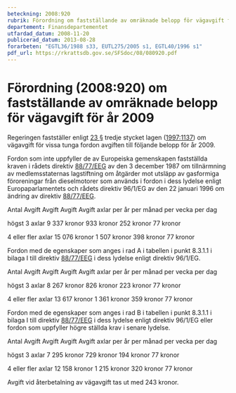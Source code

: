 ```yaml
---
beteckning: 2008:920
rubrik: Förordning om fastställande av omräknade belopp för vägavgift för år 2009
departement: Finansdepartementet
utfardad_datum: 2008-11-20
publicerad_datum: 2013-08-28
forarbeten: "EGTL36/1988 s33, EUTL275/2005 s1, EGTL40/1996 s1"
pdf_url: https://rkrattsdb.gov.se/SFSdoc/08/080920.pdf
---
```


# Förordning (2008:920) om fastställande av omräknade belopp för vägavgift för år 2009

Regeringen fastställer enligt [23 §](#23) tredje stycket lagen ([1997:1137](https://selex.se/eli/sfs/1997/1137)) om vägavgift för vissa tunga fordon avgiften till följande belopp för år 2009.

Fordon som inte uppfyller de av Europeiska gemenskapen fastställda kraven i rådets direktiv [88/77/EEG](https://eur-lex.europa.eu/legal-content/SV/ALL/?uri=celex%3A31988L0077) av den 3 december 1987 om tillnärmning av medlemsstaternas lagstiftning om åtgärder mot utsläpp av gasformiga föroreningar från dieselmotorer som används i fordon i dess lydelse enligt Europaparlamentets och rådets direktiv 96/1/EG av den 22 januari 1996 om ändring av direktiv [88/77/EEG](https://eur-lex.europa.eu/legal-content/SV/ALL/?uri=celex%3A31988L0077).

Antal     Avgift        Avgift          Avgift          Avgift axlar     per år        per månad       per vecka       per dag

högst 3 axlar   9 337 kronor  933 kronor      252 kronor      77 kronor

4 eller fler axlar     15 076 kronor 1 507 kronor    398 kronor      77 kronor

Fordon med de egenskaper som anges i rad A i tabellen i punkt 8.3.1.1 i bilaga I till direktiv [88/77/EEG](https://eur-lex.europa.eu/legal-content/SV/ALL/?uri=celex%3A31988L0077) i dess lydelse enligt direktiv 96/1/EG.

Antal     Avgift        Avgift          Avgift          Avgift axlar     per år        per månad       per vecka       per dag

högst 3 axlar   8 267 kronor  826 kronor      223 kronor      77 kronor

4 eller fler axlar     13 617 kronor 1 361 kronor    359 kronor      77 kronor

Fordon med de egenskaper som anges i rad B i tabellen i punkt 8.3.1.1 i bilaga I till direktiv [88/77/EEG](https://eur-lex.europa.eu/legal-content/SV/ALL/?uri=celex%3A31988L0077) i dess lydelse enligt direktiv 96/1/EG eller fordon som uppfyller högre ställda krav i senare lydelse.

Antal     Avgift        Avgift          Avgift          Avgift axlar     per år        per månad       per vecka       per dag

högst 3 axlar   7 295 kronor   729 kronor     194 kronor      77 kronor

4 eller fler axlar     12 158 kronor 1 215 kronor    320 kronor      77 kronor

Avgift vid återbetalning av vägavgift tas ut med 243 kronor.